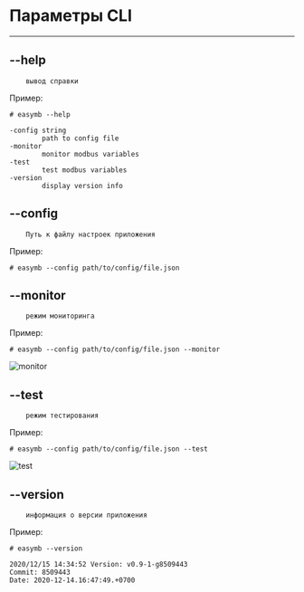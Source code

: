 # Параметры CLI

----

## --help

        вывод справки

Пример:

```shell
# easymb --help

-config string
        path to config file
-monitor
        monitor modbus variables
-test
        test modbus variables
-version
        display version info
```

## --config

        Путь к файлу настроек приложения

Пример:

```shell
# easymb --config path/to/config/file.json
```

## --monitor

        режим мониторинга

Пример:

```shell
# easymb --config path/to/config/file.json --monitor
```

![monitor](monitor_item.png)

## --test

        режим тестирования

Пример:

```shell
# easymb --config path/to/config/file.json --test
```

![test](test.png)

## --version

        информация о версии приложения

Пример:

```shell
# easymb --version

2020/12/15 14:34:52 Version: v0.9-1-g8509443
Commit: 8509443
Date: 2020-12-14.16:47:49.+0700

```

